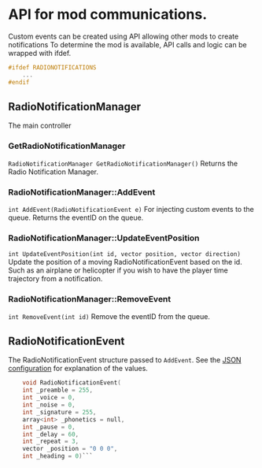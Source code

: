 # API for mod communications.

Custom events can be created using API allowing other mods to create notifications
To determine the mod is available, API calls and logic can be wrapped with ifdef.

```c
#ifdef RADIONOTIFICATIONS
    ...
#endif
```

## RadioNotificationManager

The main controller

### GetRadioNotificationManager

`RadioNotificationManager GetRadioNotificationManager()`
Returns the Radio Notification Manager.

### RadioNotificationManager::AddEvent

`int AddEvent(RadioNotificationEvent e)`
For injecting custom events to the queue. Returns the eventID on the queue.

### RadioNotificationManager::UpdateEventPosition

`int UpdateEventPosition(int id, vector position, vector direction)`
Update the position of a moving RadioNotificationEvent based on the id. Such as an airplane or helicopter if you wish to have the player time trajectory from a notification.

### RadioNotificationManager::RemoveEvent

`int RemoveEvent(int id)`
Remove the eventID from the queue.

## RadioNotificationEvent

The RadioNotificationEvent structure passed to `AddEvent`. See the [JSON configuration](README.md#radionotificationevent) for explanation of the values.

````c
    void RadioNotificationEvent(
    int _preamble = 255,
    int _voice = 0,
    int _noise = 0,
    int _signature = 255,
    array<int> _phonetics = null,
    int _pause = 0,
    int _delay = 60,
    int _repeat = 3,
    vector _position = "0 0 0",
    int _heading = 0)```
````
